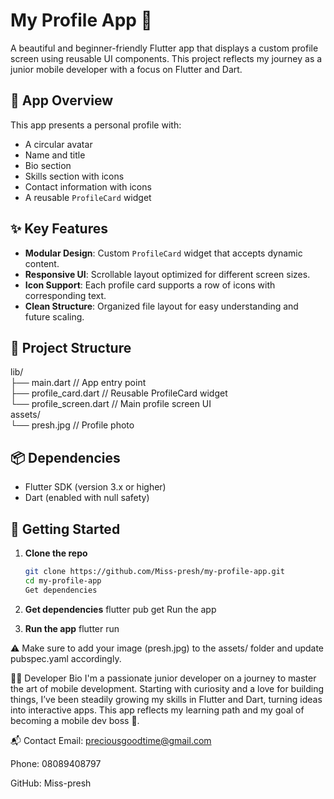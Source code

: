 # My Profile App 💼

A beautiful and beginner-friendly Flutter app that displays a custom profile screen using reusable UI components. This project reflects my journey as a junior mobile developer with a focus on Flutter and Dart.

## 📱 App Overview

This app presents a personal profile with:

- A circular avatar
- Name and title
- Bio section
- Skills section with icons
- Contact information with icons
- A reusable `ProfileCard` widget

## ✨ Key Features

- **Modular Design**: Custom `ProfileCard` widget that accepts dynamic content.
- **Responsive UI**: Scrollable layout optimized for different screen sizes.
- **Icon Support**: Each profile card supports a row of icons with corresponding text.
- **Clean Structure**: Organized file layout for easy understanding and future scaling.

## 🧱 Project Structure

lib/ </br>
├── main.dart // App entry point </br>
├── profile_card.dart // Reusable ProfileCard widget </br>
└── profile_screen.dart // Main profile screen UI </br>
assets/ </br>
└── presh.jpg // Profile photo

## 📦 Dependencies

- Flutter SDK (version 3.x or higher)
- Dart (enabled with null safety)

## 🚀 Getting Started

1. **Clone the repo**
   ```bash
   git clone https://github.com/Miss-presh/my-profile-app.git
   cd my-profile-app
   Get dependencies

2. **Get dependencies**
flutter pub get
Run the app

3. **Run the app**
flutter run

⚠️ Make sure to add your image (presh.jpg) to the assets/ folder and update pubspec.yaml accordingly.

👩‍💻 Developer Bio
I'm a passionate junior developer on a journey to master the art of mobile development. Starting with curiosity and a love for building things, I’ve been steadily growing my skills in Flutter and Dart, turning ideas into interactive apps. This app reflects my learning path and my goal of becoming a mobile dev boss 💪.

📬 Contact
Email: preciousgoodtime@gmail.com

Phone: 08089408797

GitHub: Miss-presh
